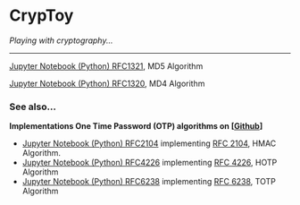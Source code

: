 # CrypToy
_Playing with cryptography..._

----
[Jupyter Notebook (Python) RFC1321](https://nbviewer.jupyter.org/github/lordloh/cryptoy/blob/master/MD5.ipynb), MD5 Algorithm

[Jupyter Notebook (Python) RFC1320](https://nbviewer.jupyter.org/github/lordloh/cryptoy/blob/master/MD4.ipynb), MD4 Algorithm


### See also...

**Implementations One Time Password (OTP) algorithms on [[Github](https://github.com/lordloh/OPT_algorithms/)]**
* [Jupyter Notebook (Python) RFC2104](https://nbviewer.jupyter.org/github/lordloh/OPT_algorithms/blob/master/rfc2104.ipynb) implementing [RFC 2104](https://www.ietf.org/rfc/rfc2104.txt), HMAC Algorithm.
* [Jupyter Notebook (Python) RFC4226](https://nbviewer.jupyter.org/github/lordloh/OPT_algorithms/blob/master/rfc4226.ipynb) implementing [RFC 4226](https://tools.ietf.org/html/rfc4226), HOTP Algorithm
* [Jupyter Notebook (Python) RFC6238](https://nbviewer.jupyter.org/github/lordloh/OPT_algorithms/blob/master/rfc6238.ipynb) implementing [RFC 6238](https://tools.ietf.org/html/rfc6238), TOTP Algorithm
